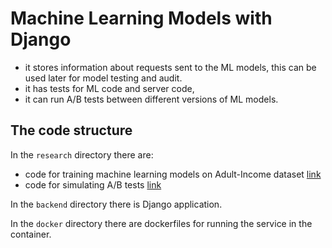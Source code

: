 # Machine Learning Models with Django


- it stores information about requests sent to the ML models, this can be used later for model testing and audit.
- it has tests for ML code and server code,
- it can run A/B tests between different versions of ML models.

## The code structure

In the `research` directory there are:

- code for training machine learning models on Adult-Income dataset [link](https://github.com/ASHWANIKY2308/INCOME_PROJ_ML/blob/main/research/train_income_classifier.ipynb)
- code for simulating A/B tests [link](https://github.com/ASHWANIKY2308/INCOME_PROJ_ML/blob/main/research/ab_test.ipynb)

In the `backend` directory there is Django application.

In the `docker` directory there are dockerfiles for running the service in the container.



